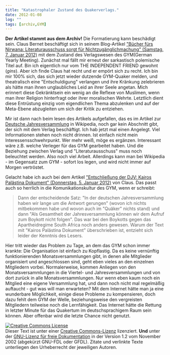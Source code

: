 ```yaml
---
title: "Katastrophaler Zustand des Quakerverlags."
date: 2012-01-08
log: ""
tags: [archiv,GYM]
---
```

**Der Artikel stammt aus dem Archiv!** Die Formatierung kann beschädigt sein.
Claus Bernet beschäftigt sich in seinem Blog-Artikel <a href="http://quaekernachrichten.blogspot.com/2012/01/bucher-furs-nirwana-literaturausschuss.html">"Bücher fürs Nirwana: Literaturausschuss sorgt für Nichtzugänglichmachung" (Samstag, 7. Januar 2012)</a> mit dem Zustand des Verlagswesen des GYM(German Yearly Meeting). Zunächst mal fällt mir erneut der sarkastisch polemische Titel auf. Bin ich eigentlich nur vom THE INDEPENDENT FRIEND gewohnt (*gins*). Aber ich finde Claus hat recht und er empört sich zu recht. Ich bin mir 100% sich, das sich jetzt wieder dutzende GYM-Quaker melden, und theatralisch eine "Entschuldigung" verlangen und ihre Kränkung zelebrieren als hätte man ihnen unglaubliches Leid an ihrer Seele angetan. Mich erinnert diese Gekränktsein ein wenig an die Reflexe von Muslimen, wenn man ihrer Religion hinterfragt oder ihrer moralischen Wehrte. Letztlich dient diese Entrüstung einzig vom eigendlichen Thema abzulenken und auf der Meta-Ebene abzugleiten um sich der Kritik zu entziehen.  

Mir ist dann nach beim lesen des Artikels aufgefallen, das es im Artikel zur <a href="http://de.wikipedia.org/w/index.php?title=Deutsche_Jahresversammlung&stable=0&shownotice=1&fromsection=%25C3%259Cber_den_Buchhandel_verf%25C3%25BCgbar">Deutsche Jahresversammlung</a> in Wikipedia, noch gar kein Abschnitt gibt, der sich mit dem Verlag beschäftigt. Ich hab jetzt mal einen Angelegt. Viel Informationen stehen noch nicht drinnen. Ist einfach nicht mein Interessensschwehrpunkt. Wer mehr weiß, möge es ergänzen. Interessant wäre z.B. welche Verleger für das GYM gearbeitet haben. Und die Beziehung zwischen Verlag und "Literaturausschuss" muss noch beleuchtet werden. Also noch viel Arbeit. Allerdings kann man bei Wikipedia - im Gegensatz zum GYM - sofort los legen, und wird nicht immer auf Morgen vertröstet.

Gelacht habe ich auch bei dem Artikel <a href="http://quaekernachrichten.blogspot.com/2012/01/entschlieung-der-djv-kairos-palastina.html">"Entschließung der DJV: Kairos Palästina Dokument" (Donnerstag, 5. Januar 2012)</a> von Claus. Das passt auch so herrlich in die Komunikationskultur des GYM, wenn er schreibt: 

<blockquote cite="http://quaekernachrichten.blogspot.com/2012/01/entschlieung-der-djv-kairos-palastina.html"> 
Dann der entscheidende Satz: "In der deutschen Jahresversammlung haben wir lange um die Antwort gerungen" (wovon ich nichts mitbekommen habe und wovon auch im "Quäker" nichts stand) und dann "Als Gesamtheit der Jahresversammlung können wir dem Aufruf zum Boykott nicht folgen". Das war bei den Boykotts gegen das Apartheidregime South Africa noch anders gewesen.   Warum der Text mit "Kairos Palästina Dokument" überschrieben ist, entzieht sich leider der Kenntnis des Lesers.
</blockquote>

Hier tritt wieder das Problem zu Tage, an dem das GYM schon immer krankte: Die Organisation ist einfach zu Kopflastig. Da es keine vernünftig funktionierenden Monatsversammlungen gibt, in denen alle Mitglieder organisiert und angeschlossen sind, geht eben vieles an den einzelnen Mitgliedern vorbei. Normalerweise, kommen Anliegen von den Monatsversammlungen in die Viertel- und Jahresversammlungen und von dort zurück in alle Monatsversammlungen. Nur wenn eben kaum noch ein Mitglied eine eigene Versammlung hat, und dann noch nicht mal regelmäßig auftaucht - gut was will man erwarteten? Mit dem Internet hätte man ja eine wunderbare Möglichkeit, einige diese Probleme zu kompensieren, doch dazu fehlt dem GYM der Welle, beziehungsweise den vergreisten Mitgliedern teilweise noch die Lernfähigkeit. Das Internet hätte die Rettung in letzter Minute für das Quakertum im deutschsprachigem Raum sein können. Aber offenbar wird die letzte Chance nicht genutzt.



<a href="http://creativecommons.org/licenses/by-sa/3.0/de/" rel="license"><img src="http://i.creativecommons.org/l/by-sa/3.0/de/88x31.png" style="border-width: 0pt;" alt="Creative Commons License" /></a><br />
Dieser <span rel="dc:type" href="http://purl.org/dc/dcmitype/Text" xmlns:dc="http://purl.org/dc/elements/1.1/">Text</span> ist unter einer <a href="http://creativecommons.org/licenses/by-sa/3.0/de/" rel="license">Creative Commons-Lizenz</a> lizenziert. **Und** unter der <a href="http://de.wikipedia.org/wiki/GFDL">GNU-Lizenz f&uuml;r freie Dokumentation</a> in der Version 1.2 vom November 2002 (abgek&uuml;rzt GNU-FDL oder GFDL). Zitate und verlinkte Texte unterliegen den Urheberrecht der jeweiligen Autoren.
